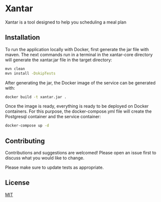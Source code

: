 # Xantar

Xantar is a tool designed to help you scheduling a meal plan

## Installation

To run the application locally with Docker, first generate the jar file with maven. The next commands run in a terminal in the xantar-core directory will generate the xantar.jar file in the target directory:

```bash
mvn clean
mvn install -DskipTests
```

After generating the jar, the Docker image of the service can be generated with:

```bash
docker build -t xantar.jar .
```

Once the image is ready, everything is ready to be deployed on Docker containers. For this purpose, the docker-compose.yml file will create the Postgresql container and the service container:

```bash
docker-compose up -d
```

## Contributing
Contributions and suggestions are welcomed! Please open an issue first to discuss what you would like to change.

Please make sure to update tests as appropriate.

## License
[MIT](https://choosealicense.com/licenses/mit/)